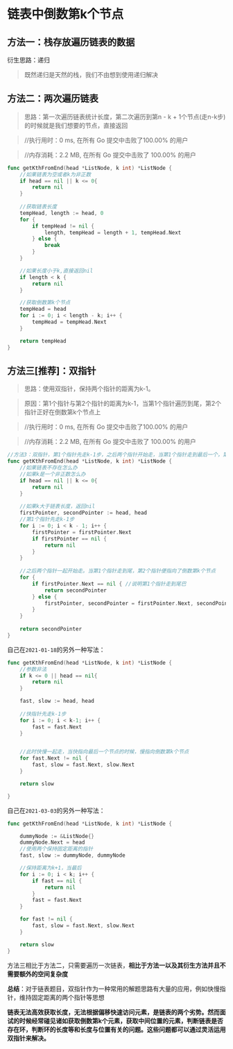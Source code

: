 # 链表中倒数第k个节点

## 方法一：栈存放遍历链表的数据

衍生思路：递归

> 既然递归是天然的栈，我们不由想到使用递归解决

## 方法二：两次遍历链表

> 思路：第一次遍历链表统计长度，第二次遍历到第n - k + 1个节点(走n-k步)的时候就是我们想要的节点，直接返回

> //执行用时：0 ms, 在所有 Go 提交中击败了100.00% 的用户

> //内存消耗：2.2 MB, 在所有 Go 提交中击败了 100.00% 的用户

```go
func getKthFromEnd(head *ListNode, k int) *ListNode {
	//如果链表为空或者k为非正数
	if head == nil || k <= 0{
        return nil
	}
	
	//获取链表长度
	tempHead, length := head, 0
	for {
		if tempHead != nil {
			length, tempHead = length + 1, tempHead.Next
		} else {
			break
		}
	}

	//如果长度小于k,直接返回nil
	if length < k {
		return nil
	}

	//获取倒数第k个节点
	tempHead = head
	for i := 0; i < length - k; i++ {
		tempHead = tempHead.Next
	}

	return tempHead
}
```



## 方法三[推荐]：双指针

> 思路：使用双指针，保持两个指针的距离为k-1。

> 原因：第1个指针与第2个指针的距离为k-1，当第1个指针遍历到尾，第2个指针正好在倒数第k个节点上

> //执行用时：0 ms, 在所有 Go 提交中击败了100.00% 的用户

> //内存消耗：2.2 MB, 在所有 Go 提交中击败了 100.00% 的用户

```go
//方法3：双指针，第1个指针先走k-1步，之后两个指针开始走，当第1个指针走到最后一个，第2个指针便是倒数第k个节点
func getKthFromEnd(head *ListNode, k int) *ListNode {
    //如果链表不存在怎么办
    //如果k是一个非正数怎么办
    if head == nil || k <= 0{
        return nil
    }
        
    //如果k大于链表长度，返回nil
    firstPointer, secondPointer := head, head
    //第1个指针先走k-1步
    for i := 0; i < k - 1; i++ {
        firstPointer = firstPointer.Next
        if firstPointer == nil {
            return nil
        }
    }
    
    //之后两个指针一起开始走。当第1个指针走到尾，第2个指针便指向了倒数第k个节点
    for {
        if firstPointer.Next == nil { //说明第1个指针走到尾巴
            return secondPointer
        } else {
            firstPointer, secondPointer = firstPointer.Next, secondPointer.Next
        }
    }
    
    return secondPointer
}
```

自己在`2021-01-18`的另外一种写法：
```go
func getKthFromEnd(head *ListNode, k int) *ListNode {
    //参数非法
    if k <= 0 || head == nil{
        return nil
    }

    fast, slow := head, head
    
    //快指针先走k-1步
    for i := 0; i < k-1; i++ {
        fast = fast.Next
    }


    //此时快慢一起走，当快指向最后一个节点的时候，慢指向倒数第k个节点
    for fast.Next != nil {
        fast, slow = fast.Next, slow.Next
    }

    return slow

}
```

自己在`2021-03-03`的另外一种写法：

```go
func getKthFromEnd(head *ListNode, k int) *ListNode {

	dummyNode := &ListNode{}
	dummyNode.Next = head
	//使用两个保持固定距离的指针
	fast, slow := dummyNode, dummyNode

	//保持距离为k+1，当最后
	for i := 0; i < k; i++ {
		if fast == nil {
			return nil
		}
		fast = fast.Next
	}

	for fast != nil {
		fast, slow = fast.Next, slow.Next
	}

	return slow
}
```





方法三相比于方法二，只需要遍历一次链表，**相比于方法一以及其衍生方法并且不需要额外的空间复杂度**

**总结**：对于链表题目，双指针作为一种常用的解题思路有大量的应用，例如快慢指针，维持固定距离的两个指针等思想

**链表无法高效获取长度，无法根据偏移快速访问元素，是链表的两个劣势。然而面试的时候经常碰见诸如获取倒数第k个元素，获取中间位置的元素，判断链表是否存在环，判断环的长度等和长度与位置有关的问题。这些问题都可以通过灵活运用双指针来解决。**

